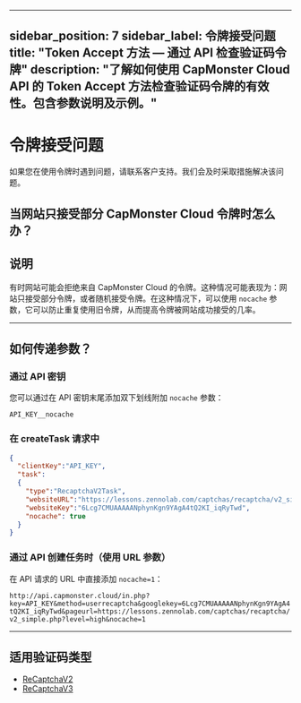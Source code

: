 ﻿---

sidebar_position: 7
sidebar_label: 令牌接受问题
title: "Token Accept 方法 — 通过 API 检查验证码令牌"
description: "了解如何使用 CapMonster Cloud API 的 Token Accept 方法检查验证码令牌的有效性。包含参数说明及示例。"
---

# 令牌接受问题

如果您在使用令牌时遇到问题，请联系客户支持。我们会及时采取措施解决该问题。

## 当网站只接受部分 CapMonster Cloud 令牌时怎么办？

## 说明

有时网站可能会拒绝来自 CapMonster Cloud 的令牌。这种情况可能表现为：网站只接受部分令牌，或者随机接受令牌。在这种情况下，可以使用 `nocache` 参数，它可以防止重复使用旧令牌，从而提高令牌被网站成功接受的几率。

---

## 如何传递参数？

### 通过 API 密钥

您可以通过在 API 密钥末尾添加双下划线附加 `nocache` 参数：

`API_KEY__nocache`

### 在 createTask 请求中

```json
{
  "clientKey":"API_KEY",
  "task": 
  {
    "type":"RecaptchaV2Task",
    "websiteURL":"https://lessons.zennolab.com/captchas/recaptcha/v2_simple.php?level=high",
    "websiteKey":"6Lcg7CMUAAAAANphynKgn9YAgA4tQ2KI_iqRyTwd",
    "nocache": true
  }
}
```

### 通过 API 创建任务时（使用 URL 参数）

在 API 请求的 URL 中直接添加 `nocache=1`：

`http://api.capmonster.cloud/in.php?key=API_KEY&method=userrecaptcha&googlekey=6Lcg7CMUAAAAANphynKgn9YAgA4tQ2KI_iqRyTwd&pageurl=https://lessons.zennolab.com/captchas/recaptcha/v2_simple.php?level=high&nocache=1`

---

## 适用验证码类型

* [ReCaptchaV2](../captchas/no-captcha-task.mdx)
* [ReCaptchaV3](../captchas/recaptcha-v3-task.mdx)

<!-- - HCaptcha -->
